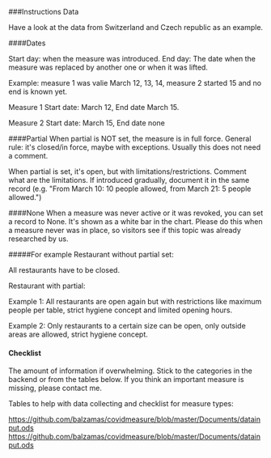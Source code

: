 ###Instructions Data

Have a look at the data from Switzerland and Czech republic as an example.

####Dates

Start day: when the measure was introduced.
End day: The date when the measure was replaced by another one or when it was lifted.

Example: measure 1 was valie March 12, 13, 14, measure 2 started 15 and no end is known yet.

Measure 1 Start date: March 12, End date March 15.

Measure 2 Start date: March 15, End date none 

####Partial
When partial is NOT set, the measure is in full force. General rule: it's closed/in force, maybe with exceptions.
Usually this does not need a comment.

When partial is set, it's open, but with limitations/restrictions. Comment what are the limitations. 
If introduced gradually, document it in the same record (e.g. "From March 10: 10 people allowed, from March 21: 5 people allowed.")

####None
When a measure was never active or it was revoked, you can set a record to None. It's shown as a white bar in the chart.
Please do this when a measure never was in place, so visitors see if this topic was already researched by us.

#####For example
Restaurant without partial set: 

All restaurants have to be closed.

Restaurant with partial:

Example 1: All restaurants are open again but with restrictions like maximum people per table, strict hygiene concept and limited opening hours.

Example 2: Only restaurants to a certain size can be open, only outside areas are allowed, strict hygiene concept. 


#### Checklist
The amount of information if overwhelming. Stick to the categories in the backend or from the tables below. If you think an important measure is missing, please contact me.

Tables to help with data collecting and checklist for measure types:

https://github.com/balzamas/covidmeasure/blob/master/Documents/datainput.ods
https://github.com/balzamas/covidmeasure/blob/master/Documents/datainput.ods
